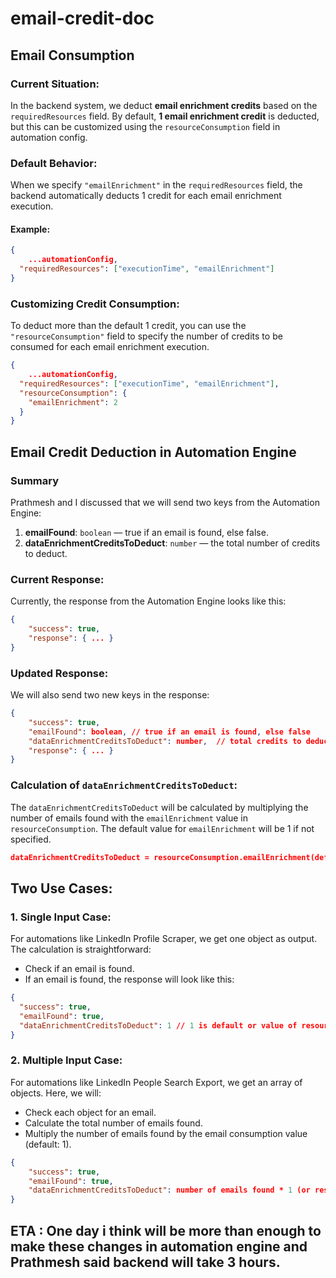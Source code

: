 # email-credit-doc

## Email Consumption

### Current Situation:

In the backend system, we deduct **email enrichment credits** based on the `requiredResources` field. By default, **1 email enrichment credit** is deducted, but this can be customized using the `resourceConsumption` field in automation config.

### Default Behavior:

When we specify `"emailEnrichment"` in the `requiredResources` field, the backend automatically deducts 1 credit for each email enrichment execution.

#### Example:

```json
{
    ...automationConfig,
  "requiredResources": ["executionTime", "emailEnrichment"]
}
```

### Customizing Credit Consumption:

To deduct more than the default 1 credit, you can use the `"resourceConsumption"` field to specify the number of credits to be consumed for each email enrichment execution.

```json
{
    ...automationConfig,
  "requiredResources": ["executionTime", "emailEnrichment"],
  "resourceConsumption": {
    "emailEnrichment": 2
  }
}
```

## Email Credit Deduction in Automation Engine

### Summary

Prathmesh and I discussed that we will send two keys from the Automation Engine:

1. **emailFound**: `boolean` — true if an email is found, else false.
2. **dataEnrichmentCreditsToDeduct**: `number` — the total number of credits to deduct.

### Current Response:

Currently, the response from the Automation Engine looks like this:

```json
{
    "success": true,
    "response": { ... }
}
```

### Updated Response:

We will also send two new keys in the response:

```json
{
    "success": true,
    "emailFound": boolean, // true if an email is found, else false
    "dataEnrichmentCreditsToDeduct": number,  // total credits to deduct
    "response": { ... }
}
```

### Calculation of `dataEnrichmentCreditsToDeduct`:

The `dataEnrichmentCreditsToDeduct` will be calculated by multiplying the number of emails found with the `emailEnrichment` value in `resourceConsumption`. The default value for `emailEnrichment` will be 1 if not specified.

```json
dataEnrichmentCreditsToDeduct = resourceConsumption.emailEnrichment(default: 1) * number of emails found
```

## Two Use Cases:

### 1. Single Input Case:

For automations like LinkedIn Profile Scraper, we get one object as output. The calculation is straightforward:

- Check if an email is found.
- If an email is found, the response will look like this:

```json
{
  "success": true,
  "emailFound": true,
  "dataEnrichmentCreditsToDeduct": 1 // 1 is default or value of resourceConsumption.emailEnrichment
}
```

### 2. Multiple Input Case:

For automations like LinkedIn People Search Export, we get an array of objects. Here, we will:

- Check each object for an email.
- Calculate the total number of emails found.
- Multiply the number of emails found by the email consumption value (default: 1).

```json
{
    "success": true,
    "emailFound": true,
    "dataEnrichmentCreditsToDeduct": number of emails found * 1 (or resourceConsumption.emailEnrichment)
}
```


## ETA : One day i think will be more than enough to make these changes in automation engine and Prathmesh said backend will take 3 hours.
